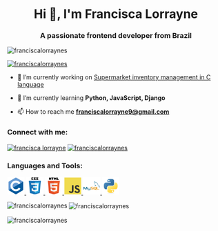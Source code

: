 <h1 align="center">Hi 👋, I'm Francisca Lorrayne</h1>
<h3 align="center">A passionate frontend developer from Brazil</h3>

<p align="left"> <img src="https://komarev.com/ghpvc/?username=franciscalorraynes&label=Profile%20views&color=b40e96&style=flat" alt="franciscalorraynes" /> </p>

<p align="left"> <a href="https://github.com/ryo-ma/github-profile-trophy"><img src="https://github-profile-trophy.vercel.app/?username=franciscalorraynes" alt="franciscalorraynes" /></a> </p>

- 🔭 I’m currently working on [Supermarket inventory management in C language](https://github.com/franciscalorraynes/projeto-da-faculdade)

- 🌱 I’m currently learning **Python, JavaScript, Django**

- 📫 How to reach me **franciscalorrayne9@gmail.com**

<h3 align="left">Connect with me:</h3>
<p align="left">
<a href="https://linkedin.com/in/francisca lorrayne" target="blank"><img align="center" src="https://raw.githubusercontent.com/rahuldkjain/github-profile-readme-generator/master/src/images/icons/Social/linked-in-alt.svg" alt="francisca lorrayne" height="30" width="40" /></a>
<a href="https://instagram.com/franciscalorraynes" target="blank"><img align="center" src="https://raw.githubusercontent.com/rahuldkjain/github-profile-readme-generator/master/src/images/icons/Social/instagram.svg" alt="franciscalorraynes" height="30" width="40" /></a>
</p>

<h3 align="left">Languages and Tools:</h3>
<p align="left"> <a href="https://www.cprogramming.com/" target="_blank" rel="noreferrer"> <img src="https://raw.githubusercontent.com/devicons/devicon/master/icons/c/c-original.svg" alt="c" width="40" height="40"/> </a> <a href="https://www.w3schools.com/css/" target="_blank" rel="noreferrer"> <img src="https://raw.githubusercontent.com/devicons/devicon/master/icons/css3/css3-original-wordmark.svg" alt="css3" width="40" height="40"/> </a> <a href="https://www.w3.org/html/" target="_blank" rel="noreferrer"> <img src="https://raw.githubusercontent.com/devicons/devicon/master/icons/html5/html5-original-wordmark.svg" alt="html5" width="40" height="40"/> </a> <a href="https://developer.mozilla.org/en-US/docs/Web/JavaScript" target="_blank" rel="noreferrer"> <img src="https://raw.githubusercontent.com/devicons/devicon/master/icons/javascript/javascript-original.svg" alt="javascript" width="40" height="40"/> </a> <a href="https://www.mysql.com/" target="_blank" rel="noreferrer"> <img src="https://raw.githubusercontent.com/devicons/devicon/master/icons/mysql/mysql-original-wordmark.svg" alt="mysql" width="40" height="40"/> </a> <a href="https://www.python.org" target="_blank" rel="noreferrer"> <img src="https://raw.githubusercontent.com/devicons/devicon/master/icons/python/python-original.svg" alt="python" width="40" height="40"/> </a> </p>

<p><img align="left" src="https://github-readme-stats.vercel.app/api/top-langs?username=franciscalorraynes&show_icons=true&locale=en&layout=compact" alt="franciscalorraynes" /></p>

<p>&nbsp;<img align="center" src="https://github-readme-stats.vercel.app/api?username=franciscalorraynes&show_icons=true&locale=en" alt="franciscalorraynes" /></p>

<p><img align="center" src="https://github-readme-streak-stats.herokuapp.com/?user=franciscalorraynes&" alt="franciscalorraynes" /></p>
